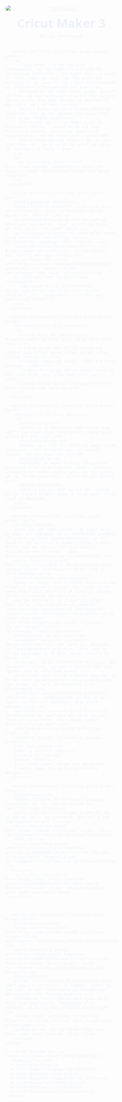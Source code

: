 <html lang="da">
<head>
  <meta charset="utf-8" />
  <meta name="viewport" content="width=device-width, initial-scale=1" />
  <title>Vinylskærer i DDlab — Liquid Glass</title>
  <style>
    /* ===== CSS RESET (lightweight) ===== */
    *,*::before,*::after{box-sizing:border-box}
    html{line-height:1.5;-webkit-text-size-adjust:100%;scroll-behavior:smooth}
    body{margin:0;font-family:ui-sans-serif,system-ui,-apple-system,Segoe UI,Roboto,Inter,Arial,"Apple Color Emoji","Segoe UI Emoji";}
    img{max-width:100%;display:block;height:auto}
    a{color:inherit}

    /* ===== THEME ===== */
    :root{
      --bg-1:#0f172a;      /* slate-900 */
      --bg-2:#111827;      /* gray-900 */
      --accent:#60a5fa;    /* blue-400 */
      --accent-2:#a78bfa;  /* violet-400 */
      --ring: 0 0 0 3px color-mix(in oklab, var(--accent) 40%, transparent);
      --max-w: 1200px;
      --sidebar-w: 240px;
      --gap: 20px;
      --radius: 16px;
      --shadow: 0 10px 30px rgba(0,0,0,.25);
    }

    /* ===== BACKDROP / LIQUID GLASS UTILS ===== */
    .glass{
      background:
        linear-gradient(135deg, color-mix(in oklab, #fff 18%, transparent), color-mix(in oklab, #fff 6%, transparent));
      border:1px solid color-mix(in oklab, #fff 35%, transparent);
      backdrop-filter:blur(14px) saturate(140%);
      -webkit-backdrop-filter:blur(14px) saturate(140%);
      border-radius:var(--radius);
      box-shadow:var(--shadow);
    }
    .chip{display:inline-block;padding:.25rem .6rem;border-radius:999px;border:1px solid color-mix(in oklab,#fff 25%,transparent);}

    /* ===== BACKGROUND (animated blobs, reduced for motion-sensitive users) ===== */
    body::before,
    body::after{
      content:"";position:fixed;inset:-20%;z-index:-2;filter:blur(70px);opacity:.6;pointer-events:none;
      background:
        radial-gradient(600px 420px at 15% 20%, color-mix(in oklab,var(--accent) 60%, transparent) 0%, transparent 60%),
        radial-gradient(520px 380px at 85% 25%, color-mix(in oklab,var(--accent-2) 65%, transparent) 0%, transparent 60%),
        radial-gradient(700px 520px at 50% 90%, color-mix(in oklab,#34d399 55%, transparent) 0%, transparent 60%);
      animation:float 26s ease-in-out infinite alternate;
    }
    @keyframes float{to{transform:translate3d(2%, -1%, 0) scale(1.02)}}
    @media (prefers-reduced-motion: reduce){body::before,body::after{animation:none}}

    /* Subtle dark canvas to increase contrast with glass */
    body{color:#eef1f7;background:radial-gradient(1200px 900px at 50% 0%, #0b1020 0%, var(--bg-2) 55%) fixed;
      background-color:var(--bg-2);
    }

    /* ===== LAYOUT ===== */
    .layout{max-width:min(var(--max-w), calc(100vw - (var(--sidebar-w) + var(--gap) + 32px)));margin:0 auto; padding:24px 24px 80px; padding-right:calc(var(--sidebar-w) + var(--gap));}
    main{min-width:0}

    /* Sticky/Fixed sidebar */
    aside{position:fixed;right:16px;top:14vh;width:var(--sidebar-w);z-index:50}
    .toc{padding:12px}
    .toc h3{margin:6px 10px 10px;font-size:14px;letter-spacing:.02em;opacity:.9}
    .toc a{display:block;margin:6px;padding:9px 10px;border-radius:12px;text-decoration:none;color:#e6e9f2;outline:none;transition:.25s ease}
    .toc a:hover{background:color-mix(in oklab,#fff 9%, transparent);box-shadow:0 0 0 1px color-mix(in oklab,#fff 14%, transparent), 0 6px 18px rgba(0,0,0,.25)}
    .toc a:focus-visible{box-shadow:var(--ring)}
    .toc a.active{background:color-mix(in oklab,#fff 16%, transparent)}

    /* Hero */
    header.hero{margin-bottom:18px}
    header.hero img{border-radius:18px;border:1px solid color-mix(in oklab,#fff 25%, transparent);box-shadow:var(--shadow)}
    header.hero h1{font-size:clamp(28px, 4vw, 44px);line-height:1.1;margin:14px 4px 6px}
    header.hero p{opacity:.9;margin:0 4px 10px}

    /* Section cards */
    section.box{padding:18px 18px 16px;margin:20px 0;}
    section.box h2{margin:0 0 8px;font-size:clamp(18px,2.2vw,26px)}
    section.box p, section.box li, section.box dd{color:#e9edf7;opacity:.95}
    section.box a{color:#dbeafe}
    section.box a:hover{text-decoration:underline}

    /* Color accents via top border glow */
    .accent-green{box-shadow:inset 0 1px 0 0 #34d39944, 0 10px 30px rgba(0,0,0,.25)}
    .accent-blue{box-shadow:inset 0 1px 0 0 #60a5fa44, 0 10px 30px rgba(0,0,0,.25)}
    .accent-orange{box-shadow:inset 0 1px 0 0 #f59e0b44, 0 10px 30px rgba(0,0,0,.25)}
    .accent-purple{box-shadow:inset 0 1px 0 0 #c084fc44, 0 10px 30px rgba(0,0,0,.25)}
    .accent-teal{box-shadow:inset 0 1px 0 0 #2dd4bf44, 0 10px 30px rgba(0,0,0,.25)}
    .accent-indigo{box-shadow:inset 0 1px 0 0 #818cf844, 0 10px 30px rgba(0,0,0,.25)}

    /* Lists & description list */
    ul{padding-left:1.2rem}
    dt{font-weight:700;margin-top:.5rem}
    dd{margin:0 0 .6rem 0}

    /* Responsive */
    @media (max-width: 980px){
      .layout{max-width:100%;padding-right:24px}
      aside{position:static;width:auto;margin:0 24px 16px}
      .toc{border-radius:16px}
    }

    /* Fallback if no backdrop-filter support */
    @supports not ((backdrop-filter: blur(1px)) or (-webkit-backdrop-filter: blur(1px))){
      .glass{background:rgba(20,24,38,.88)}
    }
  </style>
</head>
<body>
  <div id="top"></div>

  <div class="layout">
    <main>
      <header class="hero">
        <a href="cricut-maker-3.jpeg" target="_blank" rel="noopener">
          <img src="cricut-maker-3.jpeg" alt="Cricut Maker 3" />
        </a>
        <h1>Cricut Maker 3</h1>
        <p class="chip glass">DD Lab · Vinylskærer</p>
      </header>

      <section id="intro" class="box glass accent-green">
        <p>
          Cricut Maker 3 er en avanceret skæremaskine, der kan håndtere mere end 300 forskellige materialer – fra tyndt papir og vinyl til stof, læder og tyndt træ. Den giver dig mulighed for at lave alt fra simple klistermærker til komplekse prototyper med høj præcision.
          <br>Maskinen kan både skære, præge, gravere og ridse, og med funktionen <b>print‑then‑cut</b> kan du printe dine egne designs og derefter få dem skåret ud i perfekte konturer.
          <br>Alt styres gennem softwaren <b>Design Space</b>, hvor du kan uploade dine egne filer eller bruge færdige skabeloner.
          <br><br>Det gør Cricut Maker 3 til et fleksibelt værktøj – uanset om du vil lave kreative projekter, personlige gaver eller eksperimentere med nye materialer i værkstedet.
          <br><br>Maskinen kan findes i DD Lab (kan ikke lånes ud). Spørg en DD Lab ansat om hjælp, for hurtigere at komme i gang.
        </p>
        <p>
          <a class="chip glass" href=" https://www.youtube.com/watch?v=S_hH581tj6M" target="_blank" rel="noopener">Start med denne video</a>
        </p>
      </section>

      <section id="mats" class="box glass accent-blue">
        <h2>Tilgængelige måtter</h2>
        <p><b>LightGrip</b><br>til lette materialer som printerpapir, tyndt karton eller vellum. Holder fast uden at rive.</p>
        <p><b>StandardGrip</b><br>til almindelige materialer som karton, vinyl og jern‑på‑folie. Den mest brugte “allround” måtte.</p>
        <p><b>StrongGrip</b><br>til tunge eller meget stive materialer som kraftigt karton, glitterkarton, chipboard eller træfinér.</p>
        <p><b>FabricGrip</b><br>specielt til stof. Bruges sammen med stofklinger, holder stoffet fast uden at ødelægge fibrene.</p>
        <p><a class="chip glass" href="https://cricut.com/blog/which-cricut-mat-should-you-use/" target="_blank" rel="noopener">Mat Guide (officiel)</a></p>
        <a href="mats.png" target="_blank" rel="noopener">
          <img class="glass" style="border-radius:14px;border:1px solid color-mix(in oklab,#fff 25%, transparent)" src="mats.png" alt="Cricut måtter" />
        </a>
      </section>

      <section id="general" class="box glass accent-orange">
        <h2>Generelt for alle måtter</h2>
        <ul>
          <li>Læg altid det gennemsigtige beskyttelsesark på efter brug, så de ikke samler støv.</li>
          <li>Brug en skraber til at fjerne små stykker papir/vinyl og en spatel til at løfte tingene nænsomt af.</li>
          <li>Undgå fingre på klæben – fedt fra huden ødelægger limen.</li>
          <li>Rens forsigtigt med en fnugfri klud og evt. lidt mildt vand (ikke sæbe eller sprit).</li>
          <li>Læg aldrig måtten i direkte sol eller varme – klæben kan tørre ud.</li>
        </ul>
      </section>

      <section id="specific" class="box glass accent-purple">
        <h2>Specifikt for hver måtte</h2>
        <dl>
          <dt>LightGrip</dt>
          <dd>Pas på at materialer ikke løsner sig midt i skæringen (især tyndt papir). Sørg for at glatte det godt fast.</dd>
          <dt>StandardGrip</dt>
          <dd>Kan være lidt for stærk til meget tynde materialer – her risikerer man, at papiret flosser, når man tager det af.</dd>
          <dt>StrongGrip</dt>
          <dd>Klæben er meget kraftig – brug ofte malertape eller maskeringstape rundt i kanterne, så materialet sidder ekstra fast. Vær forsigtig, når du fjerner materialet, ellers kan det knække.</dd>
          <dt>FabricGrip</dt>
          <dd>Brug kun til stof og med den rigtige klinge (rotary blade). Undgå at bruge papir eller vinyl på den.</dd>
        </dl>
      </section>

      <section id="materiale" class="box glass accent-teal">
        <h2>Materiale</h2>
        <p>Vi har som regel forskellige typer akryl og papir til rådighed. Da vi udelukkende anvender officielle og bedst egnede materialer, er de desværre for dyre til at kunne tilbydes gratis. Derfor skal der betales for materialer i forbindelse med projekter – både undervisningsrelaterede og fritidsprojekter.</p>
        <p><a class="chip glass" href="https://auwebshop.au.dk/udstyr/materialer" target="_blank" rel="noopener">Betal inde på vores Webshop</a></p>
        <h3>Self anskaffet materiale</h3>
        <p>Det er muligt selv at skaffe materiale, da brugen af maskinen er gratis. Det kræver at man køber kompatibelt materiale af officiel udbyder (eller tilsvarende høj kvalitet).</p>
        <p>Tjek eventuelt: <a class="chip glass" href="https://www.elgiganten.dk/computer-kontor/printere-kontor/digital-skaremaskine" target="_blank" rel="noopener">Elgiganten</a> <a class="chip glass" href="https://makerstudio.dk/alt-til-cricut-joy_163" target="_blank" rel="noopener">makerstudio</a></p>
        <h3>Eksempler på materialer</h3>
        <p><b>Smart akryl</b> (permanent)<br>Selvklæbende vinyl med stærk lim, beregnet til langtidsholdbare projekter. Tåler vand og sollys og bruges fx på glas, metal, plastik og skilte.</p>
        <p><b>Smart akryl (flytbar)</b><br>Ligner den permanente version, men med en mildere lim. Kan fjernes uden at efterlade mærker.</p>
        <p><b>Smart papir</b><br>Klæbende bagside, så du kan skære og sætte direkte på projektet uden lim. Bruges til kort, scrapbooking eller klistermærker.</p>
        <p><b>Smart papir (transparent / vandfast)</b><br>En klar, vandafvisende variant af smart papir – perfekt til etiketter, glas eller udendørs brug.</p>
        <p><b>Iron‑on (varmeoverførsel / HTV)</b><br>Materiale der overføres med varme på stof, tekstiler eller poser. Fås i mange farver, metallic eller glimmer.</p>
        <h4>Flere materialer Cricut Maker 3 kan bruge:</h4>
        <p>Karton og papir (almindelig, glimmer, kraft)<br>
        Stof (med backing)<br>
        Læder og imiteret læder<br>
        Balsatræ og finer<br>
        Skumark (foam)<br>
        Vinyl (ikke‑smart, bruges med måtte)<br>
        Transfer tape (til at flytte udskårne designs)</p>
      </section>

      <section id="software" class="box glass accent-indigo">
        <h2>Software</h2>
        <p>Hent software for at komme i gang med Vinylcutter'en. Den rigtige version er: <b>"Cricut Maker 3"</b></p>
        <p>De essentielle funktioner er GRATIS. Der er add‑ons og in‑app purchases, dem skal I som udgangspunkt se bort fra.</p>
        <p><a class="chip glass" href="https://design.cricut.com" target="_blank" rel="noopener">https://design.cricut.com</a></p>
        <h4>Links</h4>
        <p><a class="chip glass" href="https://help.cricut.com/hc/en-us/articles/360009387274-How-to-Print-Then-Cut-in-Design-Space" target="_blank" rel="noopener">Print‑Then‑Cut (klistermærker)</a></p>
      </section>
        <p><a class="chip glass" href="https://help.cricut.com/hc/en-us/articles/1500007912041-All-About-Smart-Materials" target="_blank" rel="noopener">All about smart materials</a></p>
      </section>

      

      <section id="inspiration" class="box glass accent-indigo">
        <h2>Inspiration</h2>
        <p><a class="chip glass" href="https://www.youtube.com/@Cricut/videos" target="_blank" rel="noopener">https://www.youtube.com/@Cricut/videos</a></p>
        <p><a class="chip glass" href="https://help.cricut.com/hc/en-us/articles/360061650414-How-to-use-the-Offset-feature-in-Design-Space" target="_blank" rel="noopener">Tilføj offset/outline til dit design</a></p>
        <h4>Formål</h4>
        <p>Skær illustrationer af grænseflader ud i smart‑papir eller vinyl – fx knapper, ikoner og overlays, du kan flytte rundt på skærmmockups, whiteboards eller fysiske modeller.</p>
        <p>Kombinér Cricut‑skårne dele (pap, akryl, tyndt træ) med Arduino, MakeyMakey eller sensorer, så du får små, klikbare brugerflader.</p>
        <p>Skær logos, skiltning, stickers og etiketter til installationer, udstillinger eller projektdemoer.</p>
        <p>Mere på vej. Har du fundet eller selv skabt noget godt? Send det til os :)</p>
      </section>
    </main>

    <!-- RIGHT SIDEBAR NAV -->
    <aside aria-label="Menu" class="glass toc">
      <h3>Navigation</h3>
      <a href="#top">Top</a>
      <a href="#mats">Tilgængelige måtter</a>
      <a href="#general">Generelt</a>
      <a href="#specific">Specifikt pr. måtte</a>
      <a href="#materiale">Materiale</a>
      <a href="#software">Software</a>
      <a href="#inspiration">Inspiration</a>
    </aside>
  </div>

  <!-- Scrollspy upgraded to IntersectionObserver for stability -->
  <script>
    const ids = ["top","intro","mats","general","specific","software","inspiration"];
    const sections = ids.map(id => document.getElementById(id)).filter(Boolean);
    const navLinks = [...document.querySelectorAll('.toc a')];

    const setActive = (id) => {
      navLinks.forEach(link => link.classList.toggle('active', link.getAttribute('href') === '#' + id));
    };

    // Fallback: set top active on load
    setActive('top');

    const observer = new IntersectionObserver((entries) => {
      // Choose the entry nearest to viewport top and intersecting
      const visible = entries
        .filter(e => e.isIntersecting)
        .sort((a,b) => a.boundingClientRect.top - b.boundingClientRect.top)[0];
      if(visible){ setActive(visible.target.id || 'top'); }
    }, { rootMargin: "-20% 0px -70% 0px", threshold: [0, 0.2, 0.6] });

    sections.forEach(sec => observer.observe(sec));
  </script>
</body>
</html>
